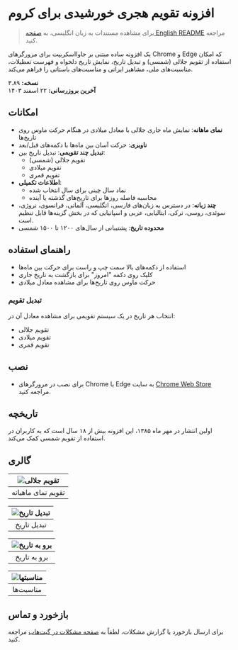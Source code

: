 


# افزونه تقویم هجری خورشیدی برای کروم

> برای مشاهده مستندات به زبان انگلیسی، به [صفحه English README](readme.md) مراجعه کنید.

یک افزونه ساده مبتنی بر جاوااسکریپت برای مرورگرهای Chrome و Edge که امکان استفاده از تقویم جلالی (شمسی) و تبدیل تاریخ، نمایش تاریخ دلخواه و فهرست تعطیلات، مناسبت‌های ملی، مشاهیر ایرانی و مناسبت‌های باستانی را فراهم می‌کند.

**نسخه:** ۳.۸۹  
**آخرین بروزرسانی:** ۲۲ اسفند ۱۴۰۳

## امکانات

- **نمای ماهانه**: نمایش ماه جاری جلالی با معادل میلادی در هنگام حرکت ماوس روی تاریخ‌ها
- **ناوبری**: حرکت آسان بین ماه‌ها با دکمه‌های قبل/بعد
- **تبدیل چند تقویمی**: تبدیل تاریخ بین:
  - تقویم جلالی (شمسی)
  - تقویم میلادی
  - تقویم قمری
- **اطلاعات تکمیلی**:
  - نماد سال چینی برای سال انتخاب شده
  - محاسبه فاصله روزها برای تاریخ‌های گذشته یا آینده
- **چند زبانه**: در دسترس به زبان‌های فارسی، انگلیسی، آلمانی، فرانسوی، نروژی، سوئدی، روسی، ترکی، ایتالیایی، عربی و اسپانیایی که در بخش گزینه‌ها قابل تنظیم است.
- **محدوده تاریخ**: پشتیبانی از سال‌های ۱۲۰۰ تا ۱۵۰۰ شمسی

## راهنمای استفاده

- استفاده از دکمه‌های بالا سمت چپ و راست برای حرکت بین ماه‌ها
- کلیک روی دکمه "امروز" برای بازگشت به تاریخ جاری
- حرکت ماوس روی تاریخ‌ها برای مشاهده معادل میلادی


### تبدیل تقویم

انتخاب هر تاریخ در یک سیستم تقویمی برای مشاهده معادل آن در:

- تقویم جلالی
- تقویم میلادی
- تقویم قمری


## نصب

- برای نصب در مرورگرهای Chrome یا Edge به سایت [Chrome Web Store](https://chromewebstore.google.com/detail/persian-jalali-calendar/baacdjbfffggbkmodigllhihmfnaiehf?authuser=0&hl=fa-IR) مراجعه کنید.

## تاریخچه

اولین انتشار در مهر ماه ۱۳۸۵، این افزونه بیش از ۱۸ سال است که به کاربران در استفاده از تقویم شمسی کمک می‌کند.

## گالری

| ![تقویم جلالی](media/fa/main.png) |
|:--:|
| تقویم نمای ماهیانه |

| ![تبدیل تاریخ](media/fa/convert.png) |
|:--:|
| تبدیل تاریخ |

| ![برو به تاریخ](media/fa/go.png) |
|:--:|
| برو به تاریخ |

| ![مناسبتها](media/fa/events.png) |
|:--:|
| مناسبت‌ها |

## بازخورد و تماس

برای ارسال بازخورد یا گزارش مشکلات، لطفاً به [صفحه مشکلات در گیت‌هاب](https://github.com/simorgh1/persian-calendar-chrome-extension-doc/issues) مراجعه کنید.
